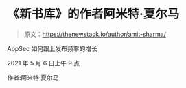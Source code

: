 # 《新书库》的作者阿米特·夏尔马

> 原文：<https://thenewstack.io/author/amit-sharma/>

AppSec 如何跟上发布频率的增长

2021 年 5 月 6 日上午 9 点

作者:阿米特·夏尔马
